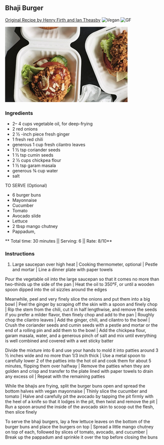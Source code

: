## Bhaji Burger

[Original Recipe by Henry Firth and Ian Theasby](https://thesecretingredientblog.com/2018/05/03/big-bhaji-burger-from-bosh-by-henry-firth-and-ian-theasby/)
![Vegan](https://img.shields.io/badge/-Vegan-brightgreen.svg)
![GF](https://img.shields.io/badge/-Gluten--free-yellow.svg)

![Picture](../img/bhaji_burger.jpg)

### Ingredients

- 2– 4 cups vegetable oil, for deep-frying
- 2 red onions
- 2 ½ -inch piece fresh ginger
- 1 fresh red chili
- generous 1 cup fresh cilantro leaves
- 1 ½ tsp coriander seeds
- 1 ½ tsp cumin seeds
- 2 ½ cups chickpea flour
- 1 ½ tsp garam masala
- generous ¾ cup water
- salt

TO SERVE (Optional)

- 6 burger buns
- Mayonnaise
- Cucumber
- Tomato
- Avocado slide
- Lettuce
- 2 tbsp mango chutney
- Pappadum, 

** Total time: 30 minutes || Serving: 6  || Rate: 8/10**

### Instructions

1. Large saucepan over high heat | Cooking thermometer, optional | Pestle and mortar | Line a dinner plate with paper towels

Pour the vegetable oil into the large saucepan so that it comes no more than two-thirds up the side of the pan | Heat the oil to 350°F, or until a wooden spoon dipped into the oil sizzles around the edges

Meanwhile, peel and very finely slice the onions and put them into a big bowl | Peel the ginger by scraping off the skin with a spoon and finely chop | Rip the stem from the chili, cut it in half lengthwise, and remove the seeds if you prefer a milder flavor, then finely chop and add to the pan | Roughly chop the cilantro leaves | Add the ginger, chili, and cilantro to the bowl | Crush the coriander seeds and cumin seeds with a pestle and mortar or the end of a rolling pin and add them to the bowl | Add the chickpea flour, garam masala, water, and a generous pinch of salt and mix until everything is well combined and covered with a wet sticky batter

Divide the mixture into 6 and use your hands to mold it into patties around 3 ½ inches wide and no more than 1/3 inch thick | Use a metal spoon to carefully lower 2 of the patties into the hot oil and cook them for about 5 minutes, flipping them over halfway | Remove the patties when they are golden and crisp and transfer to the plate lined with paper towels to drain any excess oil | Repeat with the remaining patties

While the bhajis are frying, split the burger buns open and spread the bottom halves with vegan mayonnaise | Thinly slice the cucumber and tomato | Halve and carefully pit the avocado by tapping the pit firmly with the heel of a knife so that it lodges in the pit, then twist and remove the pit | Run a spoon around the inside of the avocado skin to scoop out the flesh, then slice finely

To serve the bhaji burgers, lay a few lettuce leaves on the bottom of the burger buns and place the burgers on top | Spread a little mango chutney on top of each, followed by slices of tomato, avocado, and cucumber | Break up the pappadum and sprinkle it over the top before closing the buns
